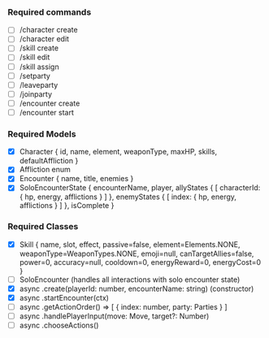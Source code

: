 ### Required commands

- [ ] /character create
- [ ] /character edit
- [ ] /skill create
- [ ] /skill edit
- [ ] /skill assign
- [ ] /setparty
- [ ] /leaveparty
- [ ] /joinparty
- [ ] /encounter create
- [ ] /encounter start <id>

### Required Models

- [x] Character { id, name, element, weaponType, maxHP, skills, defaultAffliction }
- [x] Affliction enum
- [x] Encounter { name, title, enemies }
- [x] SoloEncounterState { encounterName, player, allyStates { [ characterId: { hp, energy, afflictions } ] }, enemyStates { [ index: { hp, energy, afflictions } ] }, isComplete }

### Required Classes

- [x] Skill { name, slot, effect, passive=false, element=Elements.NONE, weaponType=WeaponTypes.NONE, emoji=null, canTargetAllies=false, power=0, accuracy=null, cooldown=0, energyReward=0, energyCost=0 }
- [ ] SoloEncounter (handles all interactions with solo encounter state)
- [x] async .create(playerId: number, encounterName: string) (constructor)
- [x] async .startEncounter(ctx)
- [ ] async .getActionOrder() => [ { index: number, party: Parties } ]
- [ ] async .handlePlayerInput(move: Move, target?: Number)
- [ ] async .chooseActions()
